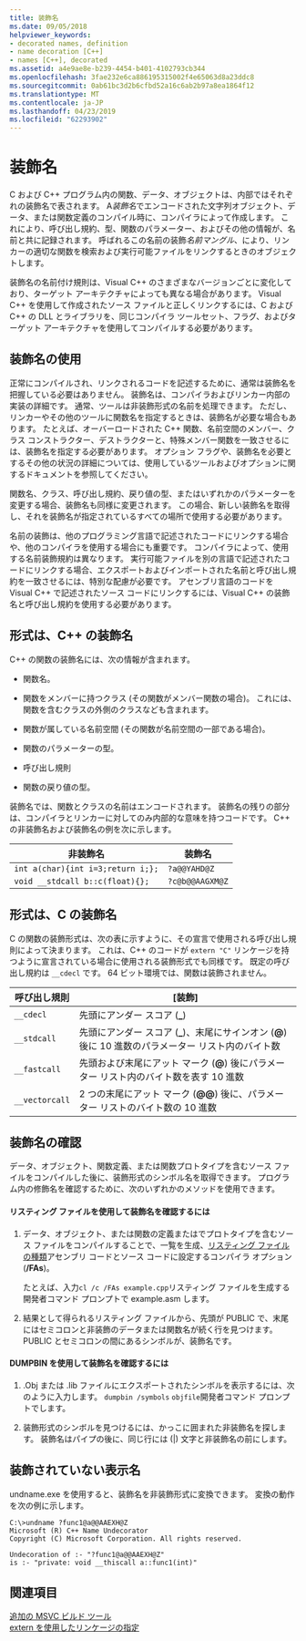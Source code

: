 ```yaml
---
title: 装飾名
ms.date: 09/05/2018
helpviewer_keywords:
- decorated names, definition
- name decoration [C++]
- names [C++], decorated
ms.assetid: a4e9ae8e-b239-4454-b401-4102793cb344
ms.openlocfilehash: 3fae232e6ca886195315002f4e65063d8a23ddc8
ms.sourcegitcommit: 0ab61bc3d2b6cfbd52a16c6ab2b97a8ea1864f12
ms.translationtype: MT
ms.contentlocale: ja-JP
ms.lasthandoff: 04/23/2019
ms.locfileid: "62293902"
---
```

# <a name="decorated-names"></a>装飾名

C および C++ プログラム内の関数、データ、オブジェクトは、内部ではそれぞれの装飾名で表されます。 A*装飾名*でエンコードされた文字列オブジェクト、データ、または関数定義のコンパイル時に、コンパイラによって作成します。 これにより、呼び出し規約、型、関数のパラメーター、およびその他の情報が、名前と共に記録されます。 呼ばれるこの名前の装飾*名前マングル*、により、リンカーの適切な関数を検索および実行可能ファイルをリンクするときのオブジェクトします。

装飾名の名前付け規則は、Visual C++ のさまざまなバージョンごとに変化しており、ターゲット アーキテクチャによっても異なる場合があります。 Visual C++ を使用して作成されたソース ファイルと正しくリンクするには、C および C++ の DLL とライブラリを、同じコンパイラ ツールセット、フラグ、およびターゲット アーキテクチャを使用してコンパイルする必要があります。

##  <a name="Using"></a> 装飾名の使用

正常にコンパイルされ、リンクされるコードを記述するために、通常は装飾名を把握している必要はありません。 装飾名は、コンパイラおよびリンカー内部の実装の詳細です。 通常、ツールは非装飾形式の名前を処理できます。 ただし、リンカーやその他のツールに関数名を指定するときは、装飾名が必要な場合もあります。 たとえば、オーバーロードされた C++ 関数、名前空間のメンバー、クラス コンストラクター、デストラクターと、特殊メンバー関数を一致させるには、装飾名を指定する必要があります。 オプション フラグや、装飾名を必要とするその他の状況の詳細については、使用しているツールおよびオプションに関するドキュメントを参照してください。

関数名、クラス、呼び出し規約、戻り値の型、またはいずれかのパラメーターを変更する場合、装飾名も同様に変更されます。 この場合、新しい装飾名を取得し、それを装飾名が指定されているすべての場所で使用する必要があります。

名前の装飾は、他のプログラミング言語で記述されたコードにリンクする場合や、他のコンパイラを使用する場合にも重要です。 コンパイラによって、使用する名前装飾規約は異なります。 実行可能ファイルを別の言語で記述されたコードにリンクする場合、エクスポートおよびインポートされた名前と呼び出し規約を一致させるには、特別な配慮が必要です。 アセンブリ言語のコードを Visual C++ で記述されたソース コードにリンクするには、Visual C++ の装飾名と呼び出し規約を使用する必要があります。

##  <a name="Format"></a> 形式は、C++ の装飾名

C++ の関数の装飾名には、次の情報が含まれます。

- 関数名。

- 関数をメンバーに持つクラス (その関数がメンバー関数の場合)。 これには、関数を含むクラスの外側のクラスなども含まれます。

- 関数が属している名前空間 (その関数が名前空間の一部である場合)。

- 関数のパラメーターの型。

- 呼び出し規則

- 関数の戻り値の型。

装飾名では、関数とクラスの名前はエンコードされます。 装飾名の残りの部分は、コンパイラとリンカーに対してのみ内部的な意味を持つコードです。 C++ の非装飾名および装飾名の例を次に示します。

|非装飾名|装飾名|
|----------------------|--------------------|
|`int a(char){int i=3;return i;};`|`?a@@YAHD@Z`|
|`void __stdcall b::c(float){};`|`?c@b@@AAGXM@Z`|

##  <a name="FormatC"></a> 形式は、C の装飾名

C の関数の装飾形式は、次の表に示すように、その宣言で使用される呼び出し規則によって決まります。 これは、C++ のコードが `extern "C"` リンケージを持つように宣言されている場合に使用される装飾形式でも同様です。 既定の呼び出し規約は `__cdecl` です。 64 ビット環境では、関数は装飾されません。

|呼び出し規則|[装飾]|
|------------------------|----------------|
|`__cdecl`|先頭にアンダー スコア (**_**)|
|`__stdcall`|先頭にアンダー スコア (**_**)、末尾にサインオン (**\@**) 後に 10 進数のパラメーター リスト内のバイト数|
|`__fastcall`|先頭および末尾にアット マーク (**\@**) 後にパラメーター リスト内のバイト数を表す 10 進数|
|`__vectorcall`|2 つの末尾にアット マーク (**\@\@**) 後に、パラメーター リストのバイト数の 10 進数|

##  <a name="Viewing"></a> 装飾名の確認

データ、オブジェクト、関数定義、または関数プロトタイプを含むソース ファイルをコンパイルした後に、装飾形式のシンボル名を取得できます。 プログラム内の修飾名を確認するために、次のいずれかのメソッドを使用できます。

#### <a name="to-use-a-listing-to-view-decorated-names"></a>リスティング ファイルを使用して装飾名を確認するには

1. データ、オブジェクト、または関数の定義またはでプロトタイプを含むソース ファイルをコンパイルすることで、一覧を生成、[リスティング ファイルの種類](fa-fa-listing-file.md)アセンブリ コードとソース コードに設定するコンパイラ オプション (**/FAs**)。

   たとえば、入力`cl /c /FAs example.cpp`リスティング ファイルを生成する開発者コマンド プロンプトで example.asm します。

2. 結果として得られるリスティング ファイルから、先頭が PUBLIC で、末尾にはセミコロンと非装飾のデータまたは関数名が続く行を見つけます。 PUBLIC とセミコロンの間にあるシンボルが、装飾名です。

#### <a name="to-use-dumpbin-to-view-decorated-names"></a>DUMPBIN を使用して装飾名を確認するには

1. .Obj または .lib ファイルにエクスポートされたシンボルを表示するには、次のように入力します。 `dumpbin /symbols` `objfile`開発者コマンド プロンプトでします。

2. 装飾形式のシンボルを見つけるには、かっこに囲まれた非装飾名を探します。 装飾名はパイプの後に、同じ行には (&#124;) 文字と非装飾名の前にします。

##  <a name="Undecorated"></a> 装飾されていない表示名

undname.exe を使用すると、装飾名を非装飾形式に変換できます。 変換の動作を次の例に示します。

```
C:\>undname ?func1@a@@AAEXH@Z
Microsoft (R) C++ Name Undecorator
Copyright (C) Microsoft Corporation. All rights reserved.

Undecoration of :- "?func1@a@@AAEXH@Z"
is :- "private: void __thiscall a::func1(int)"
```

## <a name="see-also"></a>関連項目

[追加の MSVC ビルド ツール](c-cpp-build-tools.md)<br/>
[extern を使用したリンケージの指定](../../cpp/using-extern-to-specify-linkage.md)
